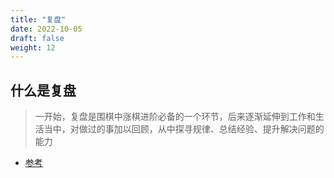 ```yaml
---
title: "复盘"
date: 2022-10-05
draft: false
weight: 12
---
```


## 什么是复盘

> 一开始，复盘是围棋中涨棋进阶必备的一个环节，后来逐渐延伸到工作和生活当中，对做过的事加以回顾，从中探寻规律、总结经验、提升解决问题的能力

+ [参考](https://www.pdai.tech/md/team/person/person-fupan.html)